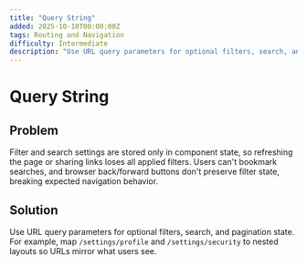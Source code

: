 ```yaml
---
title: "Query String"
added: 2025-10-10T00:00:00Z
tags: Routing and Navigation
difficulty: Intermediate
description: "Use URL query parameters for optional filters, search, and pagination state."
---
```

# Query String

## Problem

Filter and search settings are stored only in component state, so refreshing the page or sharing links loses all applied filters. Users can't bookmark searches, and browser back/forward buttons don't preserve filter state, breaking expected navigation behavior.

## Solution

Use URL query parameters for optional filters, search, and pagination state. For example, map `/settings/profile` and `/settings/security` to nested layouts so URLs mirror what users see.
